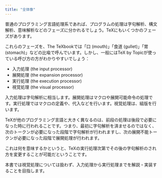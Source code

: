 ```yaml
---
title: "全体像"
---
```


普通のプログラミング言語処理系であれば、プログラムの処理は字句解析、構文解析、意味解析などのフェーズに分かれるでしょう。TeXにもいくつかのフェーズがあります。

これらのフェーズを、The TeXbookでは「口 (mouth)」「食道 (gullet)」「胃 (stomach)」などの比喩で呼んでいます。しかし、一般にはTeX by Topicが使っている呼び方の方がわかりやすいでしょう：

* 入力処理 (the input processor)
* 展開処理 (the expansion processor)
* 実行処理 (the execution processor)
* 視覚処理 (the visual processor)

入力処理は字句解析に相当します。展開処理はマクロや展開可能命令の処理です。実行処理ではマクロの定義や、代入などを行います。視覚処理は、組版を行います。

TeXが他のプログラミング言語と大きく異なるのは、前段の処理は後段で必要になった時に行われることです。つまり、最初に字句解析を済ませるのではなく、次のトークンが必要になった段階で字句解析が行われますし、次の展開不能トークンが必要になった段階で展開処理が行われます。

これは何を意味するかというと、TeXの実行処理次第でその後の字句解析のされ方を変更することが可能だということです。

本書では視覚処理については扱わず、入力処理から実行処理までを解説・実装することを目指します。
